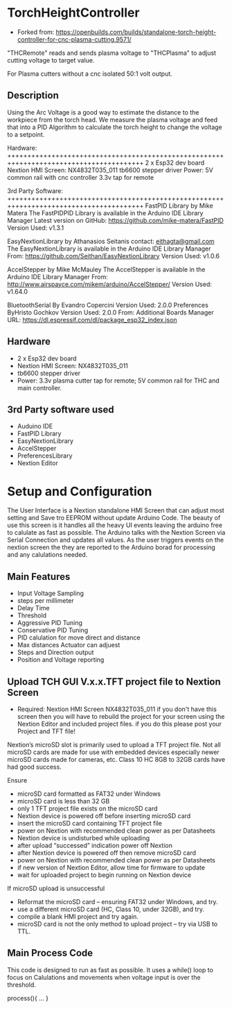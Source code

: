 # TorchHeightController

* Forked from: https://openbuilds.com/builds/standalone-torch-height-controller-for-cnc-plasma-cutting.9571/

"THCRemote" reads and sends plasma voltage to "THCPlasma" to adjust cutting voltage to target value.

For Plasma cutters without a cnc isolated 50:1 volt output.

## Description

Using the Arc Voltage is a good way to estimate the distance to the workpiece from the torch head.
We measure the plasma voltage and feed that into a PID Algorithm to calculate the torch height to change the voltage to a setpoint.

Hardware:
++++++++++++++++++++++++++++++++++++++++++++++++++++++++++++++++++++++++++++++++++++++++
2 x Esp32 dev board
Nextion HMI Screen: NX4832T035_011
tb6600 stepper driver
Power: 5V common rail with cnc controller 3.3v tap for remote

3rd Party Software:
++++++++++++++++++++++++++++++++++++++++++++++++++++++++++++++++++++++++++++++++++++++++
FastPID Library
by Mike Matera
The FastPIDPID Library is available in the Arduino IDE Library Manager
Latest version on GitHub: https://github.com/mike-matera/FastPID
Version Used: v1.3.1

EasyNextionLibrary
by Athanasios Seitanis
contact: eithagta@gmail.com
The EasyNextionLibrary is available in the Arduino IDE Library Manager
From: https://github.com/Seithan/EasyNextionLibrary
Version Used: v1.0.6

AccelStepper
by Mike McMauley
The AccelStepper is available in the Arduino IDE Library Manager
From: http://www.airspayce.com/mikem/arduino/AccelStepper/
Version Used: v1.64.0

BluetoothSerial
By Evandro Copercini
Version Used: 2.0.0
Preferences
ByHristo Gochkov
Version Used: 2.0.0
From: Additional Boards Manager URL: https://dl.espressif.com/dl/package_esp32_index.json

## Hardware
* 2 x Esp32 dev board
* Nextion HMI Screen: NX4832T035_011
* tb6600 stepper driver
* Power: 3.3v plasma cutter tap for remote; 5V common rail for THC and main controller.

## 3rd Party software used
 * Auduino IDE
 * FastPID Library
 * EasyNextionLibrary
 * AccelStepper
 * PreferencesLibrary
 * Nextion Editor

# Setup and Configuration
The User Interface is a Nextion standalone HMI Screen that can adjust most setting and Save tro EEPROM without update Arduino Code. The beauty of use this screen is it handles all the heavy UI events leaving the arduino free to calulate as fast as possible. The Arduino talks with the Nextion Screen via Serial Connection and updates all values. As the user triggers events on the nextion screen the they are reported to the Arduino borad for processing and any calulations needed.

## Main Features
 * Input Voltage Sampling
 * steps per millimeter
 * Delay Time
 * Threshold
 * Aggressive PID Tuning
 * Conservative PID Tuning
 * PID calulation for move direct and distance
 * Max distances Actuator can adjuest
 * Steps and Direction output
 * Position and Voltage reporting

## Upload TCH GUI V.x.x.TFT project file to Nextion Screen
* Required: Nextion HMI Screen NX4832T035_011
if you don't have this screen then you will have to rebuild the project for your screen using the Nextion Editor and included project files.
if you do this please post your Project and TFT file!

Nextion’s microSD slot is primarily used to upload a TFT project file.
Not all microSD cards are made for use with embedded devices especially newer microSD cards made for cameras, etc.
Class 10 HC 8GB to 32GB cards have had good success.

Ensure
* microSD card formatted as FAT32 under Windows
* microSD card is less than 32 GB
* only 1 TFT project file exists on the microSD card
* Nextion device is powered off  before inserting microSD card
* insert the microSD card containing TFT project file
* power on Nextion with recommended clean power as per Datasheets
* Nextion device is undisturbed while uploading
* after upload “successed” indication power off Nextion
* after Nextion device is powered off  then remove microSD card
* power on Nextion with recommended clean power as per Datasheets
* if new version of Nextion Editor, allow time for firmware to update
* wait for uploaded project to begin running on Nextion device

If  microSD upload is unsuccessful
* Reformat the microSD card –  ensuring FAT32 under Windows, and try.
* use a different microSD card (HC, Class 10, under 32GB), and try.
* compile a blank HMI project and try again.
* microSD card is not the only method to upload project – try via USB to TTL.

## Main Process Code
This code is designed to run as fast as possible. It uses a while() loop to focus on Calulations and movements when voltage input is over the threshold.

process(){
...
}
